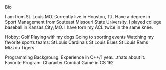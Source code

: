 Bio

I am from St. Louis MO. Currently live in Houston, TX. Have a degree in Sport Management
from Souteast Missouri State University. I played college baseball in Kansas City, MO.
I have torn my ACL twice in the same knee.

Hobby: 	Golf 
		Playing with my dogs
		Going to sporting events 
		Watching my favorite sports teams:
			St Louis Cardinals
			St Louis Blues
			St Louis Rams
			Mizzou Tigers

Programming Backgroung:
Experience in C++/1 year....thats about it.
	Favorite Program: 
		Character Combat Game in CS 162